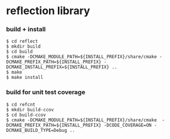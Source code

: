 # reflection library

### build + install
```
$ cd reflect
$ mkdir build
$ cd build
$ cmake -DCMAKE_MODULE_PATH=${INSTALL_PREFIX}/share/cmake -DCMAKE_PREFIX_PATH=${INSTALL_PREFIX} -DCMAKE_INSTALL_PREFIX=${INSTALL_PREFIX} ..
$ make
$ make install
```

### build for unit test coverage
```
$ cd refcnt
$ mkdir build-ccov
$ cd build-ccov
$ cmake -DCMAKE_MODULE_PATH=${INSTALL_PREFIX}/share/cmake  -DCMAKE_PREFIX_PATH=${INSTALL_PREFIX} -DCODE_COVERAGE=ON -DCMAKE_BUILD_TYPE=Debug ..
```
